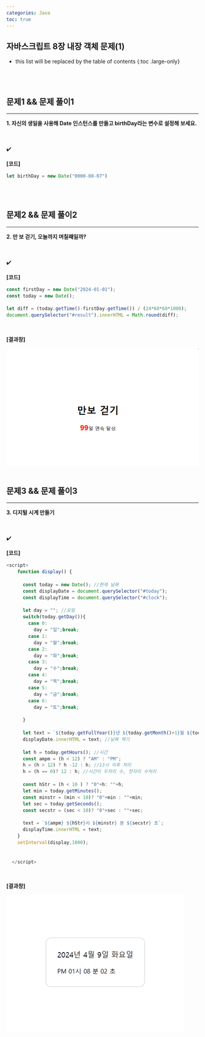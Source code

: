 ```yaml
---
categories: Java
toc: true
---
```


## 자바스크립트 8장 내장 객체 문제(1) 
* this list will be replaced by the table of contents
{:toc .large-only}
  <br> 
  <br>
  <br>
  <br>
 

## 문제1 && 문제 풀이1
___
**1. 자신의 생일을 사용해 Date 인스턴스를 만들고 birthDay라는 변수로 설정해 보세요.** <br>
<br>
<br>

✔️
<br>

**[코드]** <br>
```js
let birthDay = new Date("0000-08-07")
```
<br> 
<br>

## 문제2 && 문제 풀이2
___
**2. 만 보 걷기, 오늘까지 며칠째일까?** <br>
<br>
<br>

✔️
<br>

**[코드]** <br>

```js
const firstDay = new Date("2024-01-01");
const today = new Date();

let diff = (today.getTime()-firstDay.getTime()) / (24*60*60*1000);
document.querySelector("#result").innerHTML = Math.round(diff);
```
<br>

**[결과창]** <br>

![첨부1](https://github.com/YuiLoong/YuiLoong.github.io/blob/master/assets/img/0409_1.png?raw=true)
<br>
<br>

## 문제3 && 문제 풀이3
___
**3. 디지털 시계 만들기** <br>
<br>
<br>

✔️
<br>

**[코드]** <br>

```js
<script>
    function display() {

      const today = new Date(); //현재 날짜
      const displayDate = document.querySelector("#today");
      const displayTime = document.querySelector("#clock");

      let day = ""; //요일
      switch(today.getDay()){
        case 0:
          day = "일";break;
        case 1:
          day = "월";break;
        case 2:
          day = "화";break;
        case 3:
          day = "수";break;
        case 4:
          day = "목";break;
        case 5:
          day = "금";break;
        case 6:
          day = "토";break;

      }
    
      let text = `${today.getFullYear()}년 ${today.getMonth()+1}월 ${today.getDate()}일 ${day}요일`;
      displayDate.innerHTML = text; //날짜 찍기

      let h = today.getHours(); //시간
      const ampm = (h < 12) ? "AM" : "PM";
      h = (h > 12) ? h -12 : h; //13시 이후 처리 
      h = (h == 0)? 12 : h; //시간이 두자리 수, 한자리 수처리

      const hStr = (h < 10 ) ? "0"+h: ""+h;
      let min = today.getMinutes();
      const minstr = (min < 10)? "0"+min : ""+min;
      let sec = today.getSeconds();
      const secstr = (sec < 10)? "0"+sec : ""+sec;

      text = `${ampm} ${hStr}시 ${minstr} 분 ${secstr} 초`;
      displayTime.innerHTML = text;
    }
    setInterval(display,1000);
    
   
  </script>
```
<br>

**[결과창]** <br>

![첨부2](https://github.com/YuiLoong/YuiLoong.github.io/blob/master/assets/img/0409_2.png?raw=true)
<br>
<br>
